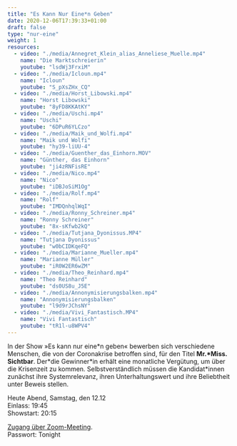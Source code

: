 ```yaml
---
title: "Es Kann Nur Eine*n Geben"
date: 2020-12-06T17:39:33+01:00
draft: false
type: "nur-eine"
weight: 1
resources: 
  - video: "./media/Annegret_Klein_alias_Anneliese_Muelle.mp4"
    name: "Die Marktschreierin"
    youtube: "lsdWj3FrxiM"
  - video: "./media/Icloun.mp4"
    name: "Icloun"
    youtube: "S_pXsZHx_CQ"
  - video: "./media/Horst_Libowski.mp4"
    name: "Horst Libowski"
    youtube: "8yFD8KKAtKY"
  - video: "./media/Uschi.mp4"
    name: "Uschi"
    youtube: "6DPuR6YLCzo"
  - video: "./media/Maik_und_Wolfi.mp4"
    name: "Maik und Wolfi"
    youtube: "hy39-liUU-4"
  - video: "./media/Guenther_das_Einhorn.MOV"
    name: "Günther, das Einhorn"
    youtube: "ji4zRNFisRE"
  - video: "./media/Nico.mp4"
    name: "Nico"
    youtube: "iDBJoSiM1Og"
  - video: "./media/Rolf.mp4"
    name: "Rolf"
    youtube: "IMDQnhqlWqI"
  - video: "./media/Ronny_Schreiner.mp4"
    name: "Ronny Schreiner"
    youtube: "8x-sKfwb2kQ"
  - video: "./media/Tutjana_Dyonissus.MP4"
    name: "Tutjana Dyonissus"
    youtube: "w0bCIDKqeFQ"
  - video: "./media/Marianne_Mueller.mp4"
    name: "Marianne Müller"
    youtube: "iR0W2ER6wZM"
  - video: "./media/Theo_Reinhard.mp4"
    name: "Theo Reinhard"
    youtube: "ds0US8u_J5E"
  - video: "./media/Annonymisierungsbalken.mp4"
    name: "Annonymisierungsbalken"
    youtube: "l9d9rJChsNY"
  - video: "./media/Vivi_Fantastisch.MP4"
    name: "Vivi Fantastisch"
    youtube: "tR1l-u8WPV4"
---
```


In der Show »Es kann nur eine\*n geben« bewerben sich verschiedene Menschen, die von der Coronakrise betroffen sind, für den Titel __Mr.\*Miss. Sichtbar__. Der\*die Gewinner\*in erhält eine monatliche Vergütung, um über die Krisenzeit zu kommen. Selbstverständlich müssen die Kandidat*innen zunächst ihre Systemrelevanz, ihren Unterhaltungswert und ihre Beliebtheit unter Beweis stellen.

Heute Abend, Samstag, den 12.12\
Einlass: 19:45\
Showstart: 20:15

[Zugang über Zoom-Meeting](https://zoom.us/j/91005321939?pwd=ZC93NlRCOFBZcThIUGRuVVNsVFcyZz09).\
Passwort: Tonight

[comment]: <> ({{< youtube 6NZdV3ayQH0 >}})

[comment]: <> ({{< youtube lgj2U8hBdwI >}})

[comment]: <> ({{< youtube hbF9z-06H5U >}})

